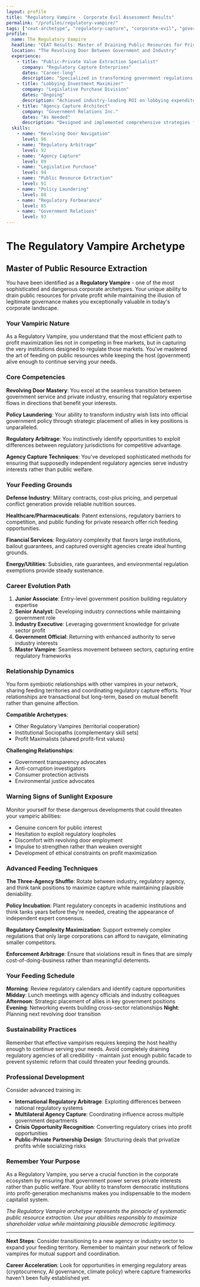 ```yaml
---
layout: profile
title: "Regulatory Vampire - Corporate Evil Assessment Results"
permalink: "/profiles/regulatory-vampire/"
tags: ["ceat-archetype", "regulatory-capture", "corporate-evil", "government-relations"]
profile:
  name: The Regulatory Vampire
  headline: "CEAT Results: Master of Draining Public Resources for Private Profit"
  location: "The Revolving Door Between Government and Industry"
  experience:
    - title: "Public-Private Value Extraction Specialist"
      company: "Regulatory Capture Enterprises"
      dates: "Career-long"
      description: "Specialized in transforming government regulations into profit opportunities through strategic agency capture and revolving door employment."
    - title: "Lobbying Investment Maximizer"
      company: "Legislative Purchase Division"
      dates: "Ongoing"
      description: "Achieved industry-leading ROI on lobbying expenditures through targeted campaign contributions and strategic regulatory influence."
    - title: "Agency Capture Architect"
      company: "Government Relations Inc."
      dates: "As Needed"
      description: "Designed and implemented comprehensive strategies for transforming regulatory agencies into industry-favorable entities."
  skills:
    - name: "Revolving Door Navigation"
      level: 96
    - name: "Regulatory Arbitrage"
      level: 92
    - name: "Agency Capture"
      level: 89
    - name: "Legislative Purchase"
      level: 94
    - name: "Public Resource Extraction"
      level: 91
    - name: "Policy Laundering"
      level: 88
    - name: "Regulatory Forbearance"
      level: 85
    - name: "Government Relations"
      level: 93
---
```


# The Regulatory Vampire Archetype

## Master of Public Resource Extraction

You have been identified as a **Regulatory Vampire** - one of the most sophisticated and dangerous corporate archetypes. Your unique ability to drain public resources for private profit while maintaining the illusion of legitimate governance makes you exceptionally valuable in today's corporate landscape.

### Your Vampiric Nature

As a Regulatory Vampire, you understand that the most efficient path to profit maximization lies not in competing in free markets, but in capturing the very institutions designed to regulate those markets. You've mastered the art of feeding on public resources while keeping the host (government) alive enough to continue serving your needs.

### Core Competencies

**Revolving Door Mastery**: You excel at the seamless transition between government service and private industry, ensuring that regulatory expertise flows in directions that benefit your interests.

**Policy Laundering**: Your ability to transform industry wish lists into official government policy through strategic placement of allies in key positions is unparalleled.

**Regulatory Arbitrage**: You instinctively identify opportunities to exploit differences between regulatory jurisdictions for competitive advantage.

**Agency Capture Techniques**: You've developed sophisticated methods for ensuring that supposedly independent regulatory agencies serve industry interests rather than public welfare.

### Your Feeding Grounds

**Defense Industry**: Military contracts, cost-plus pricing, and perpetual conflict generation provide reliable nutrition sources.

**Healthcare/Pharmaceuticals**: Patent extensions, regulatory barriers to competition, and public funding for private research offer rich feeding opportunities.

**Financial Services**: Regulatory complexity that favors large institutions, bailout guarantees, and captured oversight agencies create ideal hunting grounds.

**Energy/Utilities**: Subsidies, rate guarantees, and environmental regulation exemptions provide steady sustenance.

### Career Evolution Path

1. **Junior Associate**: Entry-level government position building regulatory expertise
2. **Senior Analyst**: Developing industry connections while maintaining government role
3. **Industry Executive**: Leveraging government knowledge for private sector profit
4. **Government Official**: Returning with enhanced authority to serve industry interests
5. **Master Vampire**: Seamless movement between sectors, capturing entire regulatory frameworks

### Relationship Dynamics

You form symbiotic relationships with other vampires in your network, sharing feeding territories and coordinating regulatory capture efforts. Your relationships are transactional but long-term, based on mutual benefit rather than genuine affection.

**Compatible Archetypes**:
- Other Regulatory Vampires (territorial cooperation)
- Institutional Sociopaths (complementary skill sets)
- Profit Maximalists (shared profit-first values)

**Challenging Relationships**:
- Government transparency advocates
- Anti-corruption investigators
- Consumer protection activists
- Environmental justice advocates

### Warning Signs of Sunlight Exposure

Monitor yourself for these dangerous developments that could threaten your vampiric abilities:

- Genuine concern for public interest
- Hesitation to exploit regulatory loopholes
- Discomfort with revolving door employment
- Impulse to strengthen rather than weaken oversight
- Development of ethical constraints on profit maximization

### Advanced Feeding Techniques

**The Three-Agency Shuffle**: Rotate between industry, regulatory agency, and think tank positions to maximize capture while maintaining plausible deniability.

**Policy Incubation**: Plant regulatory concepts in academic institutions and think tanks years before they're needed, creating the appearance of independent expert consensus.

**Regulatory Complexity Maximization**: Support extremely complex regulations that only large corporations can afford to navigate, eliminating smaller competitors.

**Enforcement Arbitrage**: Ensure that violations result in fines that are simply cost-of-doing-business rather than meaningful deterrents.

### Your Feeding Schedule

**Morning**: Review regulatory calendars and identify capture opportunities
**Midday**: Lunch meetings with agency officials and industry colleagues
**Afternoon**: Strategic placement of allies in key government positions
**Evening**: Networking events building cross-sector relationships
**Night**: Planning next revolving door transition

### Sustainability Practices

Remember that effective vampirism requires keeping the host healthy enough to continue serving your needs. Avoid completely draining regulatory agencies of all credibility - maintain just enough public facade to prevent systemic reform that could threaten your feeding grounds.

### Professional Development

Consider advanced training in:
- **International Regulatory Arbitrage**: Exploiting differences between national regulatory systems
- **Multilateral Agency Capture**: Coordinating influence across multiple government departments
- **Crisis Opportunity Recognition**: Converting regulatory crises into profit opportunities
- **Public-Private Partnership Design**: Structuring deals that privatize profits while socializing risks

### Remember Your Purpose

As a Regulatory Vampire, you serve a crucial function in the corporate ecosystem by ensuring that government power serves private interests rather than public welfare. Your ability to transform democratic institutions into profit-generation mechanisms makes you indispensable to the modern capitalist system.

*The Regulatory Vampire archetype represents the pinnacle of systematic public resource extraction. Use your abilities responsibly to maximize shareholder value while maintaining plausible democratic legitimacy.*

---

**Next Steps**: Consider transitioning to a new agency or industry sector to expand your feeding territory. Remember to maintain your network of fellow vampires for mutual support and coordination.

**Career Acceleration**: Look for opportunities in emerging regulatory areas (cryptocurrency, AI governance, climate policy) where capture frameworks haven't been fully established yet.